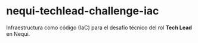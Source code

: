# nequi-techlead-challenge-iac
Infraestructura como código (IaC) para el desafío técnico del rol **Tech Lead** en Nequi.

